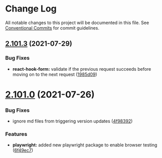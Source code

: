 # Change Log

All notable changes to this project will be documented in this file.
See [Conventional Commits](https://conventionalcommits.org) for commit guidelines.

## [2.101.3](https://github.com/ho-nl/m2-pwa/compare/@reachdigital/react-hook-form@2.101.2...@reachdigital/react-hook-form@2.101.3) (2021-07-29)


### Bug Fixes

* **react-hook-form:** validate if the previous request succeeds before moving on to the next request ([1985d09](https://github.com/ho-nl/m2-pwa/commit/1985d0938cd509532fa3b6bc801a3399c2baae09))





# [2.101.0](https://github.com/ho-nl/m2-pwa/compare/@reachdigital/react-hook-form@2.100.10...@reachdigital/react-hook-form@2.101.0) (2021-07-26)


### Bug Fixes

* ignore md files from triggering version updates ([4f98392](https://github.com/ho-nl/m2-pwa/commit/4f9839250b3a32d3070da5290e5efcc5e2243fba))


### Features

* **playwright:** added new playwright package to enable browser testing ([6f49ec7](https://github.com/ho-nl/m2-pwa/commit/6f49ec7595563775b96ebf21c27e39da1282e8d9))
